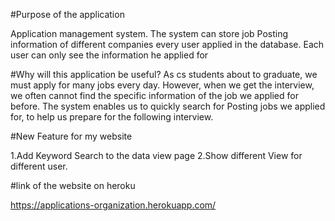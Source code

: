 #Purpose of the application

Application management system. The system can store job Posting information of
different companies every user applied in the database. Each user can only see the information he applied for

#Why will this application be useful?
As cs students about to graduate, we must apply for many jobs every day. However,
when we get the interview, we often cannot find the specific information of the job we
applied for before. The system enables us to quickly search for Posting jobs we
applied for, to help us prepare for the following interview.

#New Feature for my website

1.Add Keyword Search to the data view page
2.Show different View for different user.

#link of the website on heroku

https://applications-organization.herokuapp.com/
